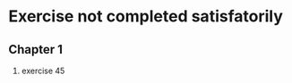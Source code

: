 Exercise not completed satisfatorily
=======================================

Chapter 1
----------

1. exercise 45


